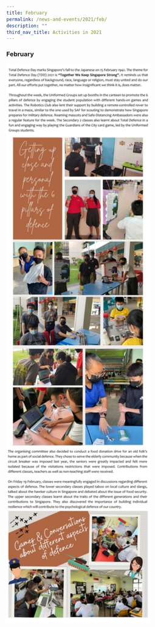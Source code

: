 ```yaml
---
title: February
permalink: /news-and-events/2021/feb/
description: ""
third_nav_title: Activities in 2021
---
```

### **February**

<img src="/images/2021%20feb%201.jpg"
     style="width:75%">